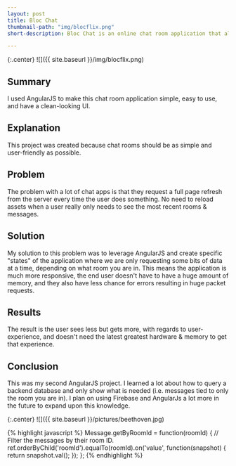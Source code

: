 ```yaml
---
layout: post
title: Bloc Chat
thumbnail-path: "img/blocflix.png"
short-description: Bloc Chat is an online chat room application that allows you to connect with all your friends!

---
```


{:.center}
![]({{ site.baseurl }}/img/blocflix.png)

## Summary

I used AngularJS to make this chat room application simple, easy to use, and have a clean-looking UI.

## Explanation

This project was created because chat rooms should be as simple and user-friendly as possible.

## Problem

The problem with a lot of chat apps is that they request a full page refresh from the server every time the user does something. No need to reload assets when a user really only needs to see the most recent rooms & messages.

## Solution

My solution to this problem was to leverage AngularJS and create specific "states" of the application where we are only requesting some bits of data at a time, depending on what room you are in.  This means the application is much more responsive, the end user doesn't have to have a huge amount of memory, and they also have less chance for errors resulting in huge packet requests.

## Results

The result is the user sees less but gets more, with regards to user-experience, and doesn't need the latest greatest hardware & memory to get that experience.

## Conclusion

This was my second AngularJS project.  I learned a lot about how to query a backend database and only show what is needed (i.e. messages tied to only the room you are in).  I plan on using Firebase and AngularJs a lot more in the future to expand upon this knowledge.



{:.center}
![]({{ site.baseurl }}/pictures/beethoven.jpg)



{% highlight javascript %}
Message.getByRoomId = function(roomId) {
      // Filter the messages by their room ID.
      ref.orderByChild('roomId').equalTo(roomId).on('value', function(snapshot) {
          return snapshot.val();
      });
    };
{% endhighlight %}
